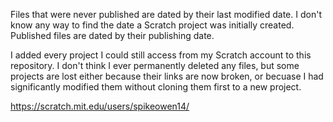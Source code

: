Files that were never published are dated by their last modified date.
  I don't know any way to find the date a Scratch project was initially created.
Published files are dated by their publishing date.

I added every project I could still access from my Scratch account to this repository.
I don't think I ever permanently deleted any files, but some projects are lost either because their links are now broken, 
or becuase I had significantly modified them without cloning them first to a new project.

https://scratch.mit.edu/users/spikeowen14/
